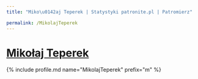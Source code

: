 ```yaml
---
title: "Miko\u0142aj Teperek | Statystyki patronite.pl | Patromierz"

permalink: /MikolajTeperek
---
```


# [Mikołaj Teperek](https://patronite.pl/MikolajTeperek)

{% include profile.md name="MikolajTeperek" prefix="m" %}
